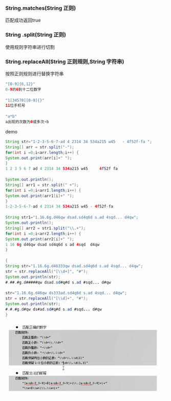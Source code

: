### String.matches(String 正则)

匹配成功返回true

### String .split(String 正则)

使用规则字符串进行切割
### String.replaceAll(String 正则规则,String 字符串)
按照正则规则进行替换字符串

```java
"[0-9]{6,12}"
0-9的6到十二位数字

"1[34578][0-9]{}"
11位手机号

"a*b"
a出现的次数为0或多次+b

```

demo
```java
String str="1-2-3-5-6-7-ad 4 2314 34 534a215 w45   - 4f52f-fa ";
String[] arr = str.split("-");
for(int i =0;i<arr.length;i++) {
System.out.print(arr[i]+" ");
}	
1 2 3 5 6 7 ad 4 2314 34 534a215 w45     4f52f fa 

System.out.println();
String[] arr1 = str.split(" +");
for(int i =0;i<arr1.length;i++) {
System.out.print(arr1[i]+" ");
}	
1-2-3-5-6-7-ad 4 2314 34 534a215 w45 - 4f52f-fa 

String str1="1.16.6g.d46qw dsad.sd4q6d s.ad 4sqd... d4qw";
System.out.println();
String[] arr2 = str1.split("\\.+");
for(int i =0;i<arr2.length;i++) {
System.out.print(arr2[i]+" ");
1 16 6g d46qw dsad sd4q6d s ad 4sqd  d4qw
}	

{
String str="1.16.6g.d46333qw dsad.sd4q6d s.ad 4sqd... d4qw";
str = str.replaceAll("[\\d+]", "#");
System.out.println(str);
#.##.#g.d#####qw dsad.sd#q#d s.ad #sqd... d#qw

str="1.16.6g.d46qw ds333ad.sd4q6d s.ad 4sqd... d4qw";
str = str.replaceAll("[\\d]+", "#");
System.out.println(str);
#.#.#g.d#qw ds#ad.sd#q#d s.ad #sqd... d#qw
}
```

![1567472271694](正则表达式.assets/1567472271694.png)

